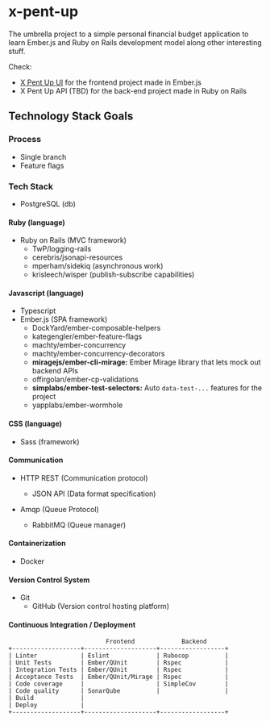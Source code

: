 # x-pent-up

The umbrella project to a simple personal financial budget application to learn Ember.js and Ruby on Rails development 
model along other interesting stuff. 

Check:
- [X Pent Up UI](https://github.com/alejoceballos/x-pent-up-ui) for the frontend project made in Ember.js
- X Pent Up API (TBD) for the back-end project made in Ruby on Rails

## Technology Stack Goals

### Process

- Single branch
- Feature flags

### Tech Stack
- PostgreSQL (db)

#### Ruby (language)
- Ruby on Rails (MVC framework)	
    - TwP/logging-rails
    - cerebris/jsonapi-resources	
    - mperham/sidekiq (asynchronous work)
    - krisleech/wisper (publish-subscribe capabilities)

#### Javascript (language)
- Typescript
- Ember.js (SPA framework)
    - DockYard/ember-composable-helpers
    - kategengler/ember-feature-flags
    - machty/ember-concurrency
    - machty/ember-concurrency-decorators
    - **miragejs/ember-cli-mirage:** Ember Mirage library that lets mock out backend APIs
    - offirgolan/ember-cp-validations
    - **simplabs/ember-test-selectors:** Auto `data-test-...` features for the project
    - yapplabs/ember-wormhole

#### CSS (language)
- Sass (framework)

#### Communication
- HTTP REST (Communication protocol)
    - JSON API (Data format specification)

- Amqp (Queue Protocol)
    - RabbitMQ (Queue manager)
  
#### Containerization  
- Docker

#### Version Control System
- Git
    - GitHub (Version control hosting platform)
	

#### Continuous Integration / Deployment
```
                           Frontend             Backend
+-------------------+--------------------+------------------+
| Linter            | Eslint             | Rubocop          |
| Unit Tests        | Ember/QUnit        | Rspec            |
| Integration Tests | Ember/QUnit        | Rspec            |
| Acceptance Tests  | Ember/QUnit/Mirage | Rspec            |
| Code coverage     |                    | SimpleCov        |
| Code quality      | SonarQube          |                  |
| Build             |
| Deploy            |
+-------------------+--------------------+------------------+
```
